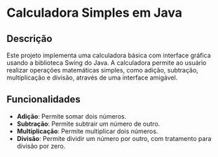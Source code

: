 # Calculadora Simples em Java

## Descrição

Este projeto implementa uma calculadora básica com interface gráfica usando a biblioteca Swing do Java. A calculadora permite ao usuário realizar operações matemáticas simples, como adição, subtração, multiplicação e divisão, através de uma interface amigável.

## Funcionalidades

- **Adição**: Permite somar dois números.
- **Subtração**: Permite subtrair um número de outro.
- **Multiplicação**: Permite multiplicar dois números.
- **Divisão**: Permite dividir um número por outro, com tratamento para divisão por zero.
